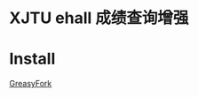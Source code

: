 # XJTU ehall 成绩查询增强

# Install
[GreasyFork](https://greasyfork.org/zh-CN/scripts/461637-xjtu-ehall-%E6%88%90%E7%BB%A9%E6%9F%A5%E8%AF%A2%E5%A2%9E%E5%BC%BA)
